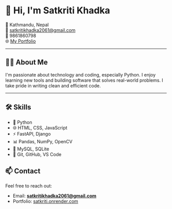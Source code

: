 # 👋 Hi, I'm Satkriti Khadka

📍 Kathmandu, Nepal  
📧 satkritikhadka2061@gmail.com  
📱 9861860798  
🌐 [My Portfolio](https://satkriti.onrender.com)

---

## 🧑‍💻 About Me

I'm passionate about technology and coding, especially Python. I enjoy learning new tools and building software that solves real-world problems.
I take pride in writing clean and efficient code.

---

## 🛠️ Skills

- 🐍 Python  
- 🌐 HTML, CSS, JavaScript  
- ⚡ FastAPI, Django  
- 📊 Pandas, NumPy, OpenCV  
- 💾 MySQL, SQLite  
- 🔧 Git, GitHub, VS Code  

## 📫 Contact

Feel free to reach out:

- Email: **satkritikhadka2061@gmail.com**  
- Portfolio: [satkriti.onrender.com](https://satkriti.onrender.com)
